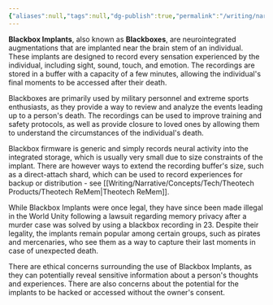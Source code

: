 ```yaml
---
{"aliases":null,"tags":null,"dg-publish":true,"permalink":"/writing/narrative/concepts/tech/blackbox-implant/","dgPassFrontmatter":true}
---
```


**Blackbox Implants**, also known as **Blackboxes**, are neurointegrated augmentations that are implanted near the brain stem of an individual. These implants are designed to record every sensation experienced by the individual, including sight, sound, touch, and emotion. The recordings are stored in a buffer with a capacity of a few minutes, allowing the individual's final moments to be accessed after their death.

Blackboxes are primarily used by military personnel and extreme sports enthusiasts, as they provide a way to review and analyze the events leading up to a person's death. The recordings can be used to improve training and safety protocols, as well as provide closure to loved ones by allowing them to understand the circumstances of the individual's death.

Blackbox firmware is generic and simply records neural activity into the integrated storage, which is usually very small due to size constraints of the implant. There are however ways to extend the recording buffer's size, such as a direct-attach shard, which can be used to record experiences for backup or distribution - see [[Writing/Narrative/Concepts/Tech/Theotech Products/Theotech ReMem\|Theotech ReMem]].

While Blackbox Implants were once legal, they have since been made illegal in the World Unity following a lawsuit regarding memory privacy after a murder case was solved by using a blackbox recording in 23. Despite their legality, the implants remain popular among certain groups, such as pirates and mercenaries, who see them as a way to capture their last moments in case of unexpected death.

There are ethical concerns surrounding the use of Blackbox Implants, as they can potentially reveal sensitive information about a person's thoughts and experiences. There are also concerns about the potential for the implants to be hacked or accessed without the owner's consent.